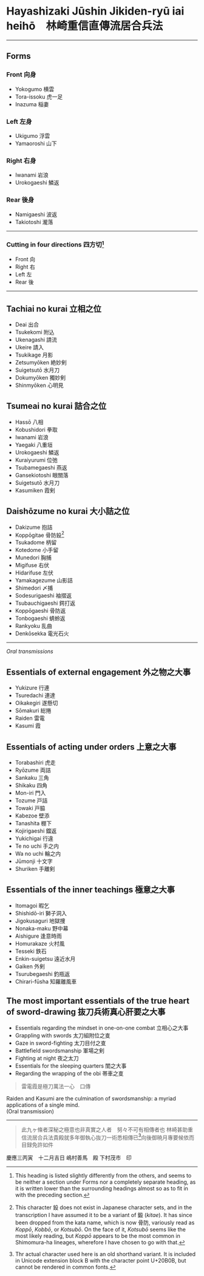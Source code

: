 # Hayashizaki Jūshin Jikiden-ryū iai heihō　林崎重信直傳流居合兵法

---

## Forms

### Front 向身

* Yokogumo 横雲
* Tora-issoku 虎一足
* Inazuma 稲妻

### Left 左身

* Ukigumo 浮雲
* Yamaoroshi 山下

### Right 右身

* Iwanami 岩浪
* Urokogaeshi 鱗返

### Rear 後身

* Namigaeshi 波返
* Takiotoshi 瀧落

---

### Cutting in four directions 四方切[^1]

* Front 向
* Right 右
* Left 左
* Rear 後

---

## Tachiai no kurai 立相之位

* Deai 出合
* Tsukekomi 附込
* Ukenagashi 請流
* Ukeire 請入
* Tsukikage 月影
* Zetsumyōken 絶妙剣
* Suigetsutō 水月刀
* Dokumyōken 獨妙剣
* Shinmyōken 心明見

## Tsumeai no kurai 詰合之位

* Hassō 八相
* Kobushidori 拳取
* Iwanami 岩浪
* Yaegaki 八重垣
* Urokogaeshi 鱗返
* Kuraiyurumi 位弛
* Tsubamegaeshi 燕返
* Gansekiotoshi 眼關落
* Suigetsutō 水月刀
* Kasumiken 霞剣

## Daishōzume no kurai 大小詰之位

* Dakizume 抱詰
* Koppōgitae 骨防鈠[^2]
* Tsukadome 柄留
* Kotedome 小手留
* Munedori 胸捕
* Migifuse 右伏
* Hidarifuse 左伏
* Yamakagezume 山影詰
* Shimedori 〆捕
* Sodesurigaeshi 袖摺返
* Tsubauchigaeshi 鍔打返
* Koppōgaeshi 骨防返
* Tonbogaeshi 蜻蛉返
* Rankyoku 乱曲
* Denkōsekka 電光石火

---

*Oral transmissions*

## Essentials of external engagement 外之物之大事

* Yukizure 行連
* Tsuredachi 連達
* Oikakegiri 遂懸切
* Sōmakuri 総捲
* Raiden 雷電
* Kasumi 霞

## Essentials of acting under orders 上意之大事

* Torabashiri 虎走
* Ryōzume 両詰
* Sankaku 三角
* Shikaku 四角
* Mon-iri 門入
* Tozume 戸詰
* Towaki 戸脇
* Kabezoe 壁添
* Tanashita 棚下
* Kojirigaeshi 鐺返
* Yukichigai 行違
* Te no uchi 手之内
* Wa no uchi 輪之内
* Jūmonji 十文字
* Shuriken 手離剣

## Essentials of the inner teachings 極意之大事

* Itomagoi 暇乞
* Shishidō-iri 獅子洞入
* Jigokusaguri 地獄捜
* Nonaka-maku 野中幕
* Aishigure 逢意時雨
* Homurakaze 火村風
* Tesseki 鉄石
* Enkin-suigetsu 遠近水月
* Gaiken 外剣
* Tsurubegaeshi 釣瓶返
* Chirari-fūsha 知羅離風車

## The most important essentials of the true heart of sword-drawing 抜刀兵術真心肝要之大事

* Essentials regarding the mindset in one-on-one combat 立相心之大事
* Grappling with swords 太刀組附位之㕝
* Gaze in sword-fighting 太刀目付之㕝
* Battlefield swordsmanship 軍場之剣
* Fighting at night 夜之太刀
* Essentials for the sleeping quarters 閨之大事
* Regarding the wrapping of the obi 帯車之㕝

> 雷電霞是極刀萬法一心　口傳

Raiden and Kasumi are the culmination of swordsmanship: a myriad applications of a single mind.  
(Oral transmission)

---

> 此九ヶ條者深秘之極意也非真實之人者　努々不可有相傳者也
> 林崎甚助重信流居合兵法貴殿就多年御執心抜刀一術悉相傳已[^3]向後御暁月專要候依而目録免許如件

慶應三丙寅　十二月吉日
嶋村善馬　殿
下村茂市　印

[^1]: This heading is listed slightly differently from the others, and seems to be neither a section under Forms nor a completely separate heading, as it is written lower than the surrounding headings almost so as to fit in with the preceding section.
[^2]: This character 鈠 does not exist in Japanese character sets, and in the transcription I have assumed it to be a variant of 鍛 (*kitae*). It has since been dropped from the kata name, which is now 骨防, variously read as *Koppō*, *Kobbō*, or *Kotsubō*. On the face of it, *Kotsubō* seems like the most likely reading, but *Koppō* appears to be the most common in Shimomura-ha lineages, wherefore I have chosen to go with that.
[^3]: Thr actual character used here is an old shorthand variant. It is included in Unicode extension block B with the character point U+20B0B, but cannot be rendered in common fonts.
